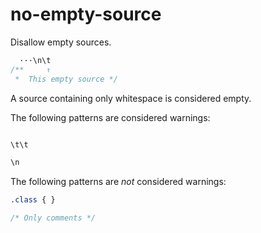 # no-empty-source

Disallow empty sources.

```css
  ···\n\t
/**     ↑
 *  This empty source */
```

A source containing only whitespace is considered empty.

The following patterns are considered warnings:

```css

```

```css
\t\t
```

```css
\n
```

The following patterns are *not* considered warnings:

```css
.class { }
```

```css
/* Only comments */
```
